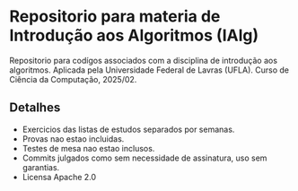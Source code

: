 # Repositorio para materia de Introdução aos Algoritmos (IAlg)
Repositorio para codígos associados com a disciplina de introdução aos algoritmos.
Aplicada pela Universidade Federal de Lavras (UFLA).
Curso de Ciência da Computação, 2025/02.  

## Detalhes

- Exercicios das listas de estudos separados por semanas.
- Provas nao estao incluidas.
- Testes de mesa nao estao inclusos.
- Commits julgados como sem necessidade de assinatura, uso sem garantias.
- Licensa Apache 2.0
